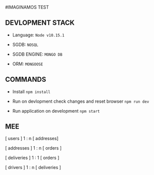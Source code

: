 #IMAGINAMOS TEST

## DEVLOPMENT STACK

- Language: `Node v10.15.1`

- SGDB: `NOSQL`

- SGDB ENGINE: `MONGO DB`

- ORM: `MONGOOSE`


## COMMANDS 

- Install `npm install`

- Run on devlopment check changes and reset browser `npm run dev`

- Run application on development `npm start`


## MEE

[ users ] 1 : n [ addresses]

[ addresses ] 1 : n [ orders ]

[ deliveries ] 1 : 1 [ orders ]

[ drivers ] 1 : n [ deliveries ] 

